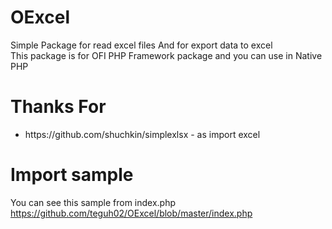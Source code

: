 # OExcel
Simple Package for read excel files And for export data to excel
<br>
This package is for OFI PHP Framework package and you can use in Native PHP

# Thanks For
<ul>
    <li> https://github.com/shuchkin/simplexlsx - as import excel </li>
</ul>

# Import sample
You can see this sample from index.php
https://github.com/teguh02/OExcel/blob/master/index.php